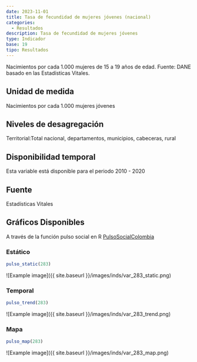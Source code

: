 ```yaml
---
date: 2023-11-01
title: Tasa de fecundidad de mujeres jóvenes (nacional)
categories:
  - Resultados
description: Tasa de fecundidad de mujeres jóvenes
type: Indicador
base: 19
tipo: Resultados
--- 
```


Nacimientos por cada 1.000 mujeres de 15 a 19 años de edad.
Fuente: DANE basado en las Estadísticas Vitales.

## Unidad de medida
Nacimientos por cada 1.000 mujeres jóvenes

## Niveles de desagregación
Territorial:Total nacional, departamentos, municipios, cabeceras, rural

## Disponibilidad temporal
Esta variable está disponible para el periodo 2010 - 2020

## Fuente
Estadísticas Vitales

## Gráficos Disponibles

A través de la función pulso social en R [PulsoSocialColombia](https://github.com/pulsosocialcolombia/PulsoSocialColombia)

### Estático

``` R
pulso_static(283)
```

![Example image]({{ site.baseurl }}/images/inds/var_283_static.png)

### Temporal

``` R
pulso_trend(283)
```

![Example image]({{ site.baseurl }}/images/inds/var_283_trend.png)

### Mapa

``` R
pulso_map(283)
```

![Example image]({{ site.baseurl }}/images/inds/var_283_map.png)